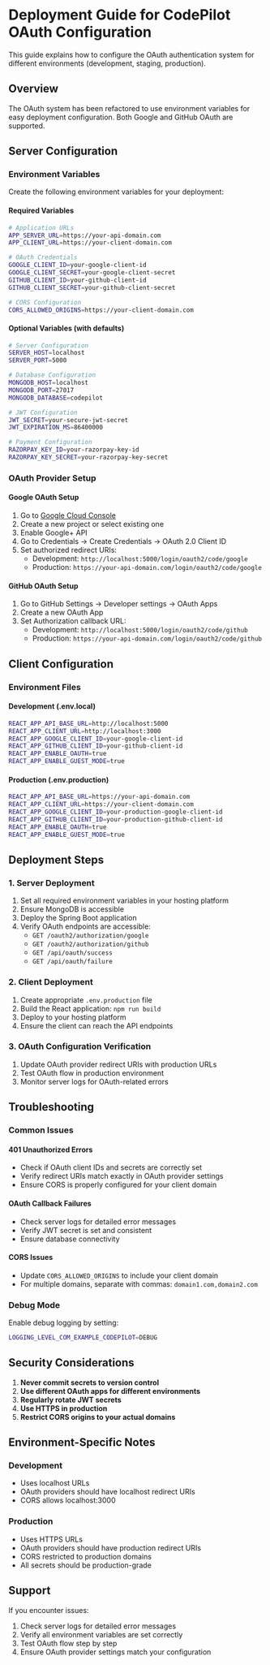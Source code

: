 # Deployment Guide for CodePilot OAuth Configuration

This guide explains how to configure the OAuth authentication system for different environments (development, staging, production).

## Overview

The OAuth system has been refactored to use environment variables for easy deployment configuration. Both Google and GitHub OAuth are supported.

## Server Configuration

### Environment Variables

Create the following environment variables for your deployment:

#### Required Variables
```bash
# Application URLs
APP_SERVER_URL=https://your-api-domain.com
APP_CLIENT_URL=https://your-client-domain.com

# OAuth Credentials
GOOGLE_CLIENT_ID=your-google-client-id
GOOGLE_CLIENT_SECRET=your-google-client-secret
GITHUB_CLIENT_ID=your-github-client-id
GITHUB_CLIENT_SECRET=your-github-client-secret

# CORS Configuration
CORS_ALLOWED_ORIGINS=https://your-client-domain.com
```

#### Optional Variables (with defaults)
```bash
# Server Configuration
SERVER_HOST=localhost
SERVER_PORT=5000

# Database Configuration
MONGODB_HOST=localhost
MONGODB_PORT=27017
MONGODB_DATABASE=codepilot

# JWT Configuration
JWT_SECRET=your-secure-jwt-secret
JWT_EXPIRATION_MS=86400000

# Payment Configuration
RAZORPAY_KEY_ID=your-razorpay-key-id
RAZORPAY_KEY_SECRET=your-razorpay-key-secret
```

### OAuth Provider Setup

#### Google OAuth Setup
1. Go to [Google Cloud Console](https://console.cloud.google.com/)
2. Create a new project or select existing one
3. Enable Google+ API
4. Go to Credentials → Create Credentials → OAuth 2.0 Client ID
5. Set authorized redirect URIs:
   - Development: `http://localhost:5000/login/oauth2/code/google`
   - Production: `https://your-api-domain.com/login/oauth2/code/google`

#### GitHub OAuth Setup
1. Go to GitHub Settings → Developer settings → OAuth Apps
2. Create a new OAuth App
3. Set Authorization callback URL:
   - Development: `http://localhost:5000/login/oauth2/code/github`
   - Production: `https://your-api-domain.com/login/oauth2/code/github`

## Client Configuration

### Environment Files

#### Development (.env.local)
```bash
REACT_APP_API_BASE_URL=http://localhost:5000
REACT_APP_CLIENT_URL=http://localhost:3000
REACT_APP_GOOGLE_CLIENT_ID=your-google-client-id
REACT_APP_GITHUB_CLIENT_ID=your-github-client-id
REACT_APP_ENABLE_OAUTH=true
REACT_APP_ENABLE_GUEST_MODE=true
```

#### Production (.env.production)
```bash
REACT_APP_API_BASE_URL=https://your-api-domain.com
REACT_APP_CLIENT_URL=https://your-client-domain.com
REACT_APP_GOOGLE_CLIENT_ID=your-production-google-client-id
REACT_APP_GITHUB_CLIENT_ID=your-production-github-client-id
REACT_APP_ENABLE_OAUTH=true
REACT_APP_ENABLE_GUEST_MODE=true
```

## Deployment Steps

### 1. Server Deployment
1. Set all required environment variables in your hosting platform
2. Ensure MongoDB is accessible
3. Deploy the Spring Boot application
4. Verify OAuth endpoints are accessible:
   - `GET /oauth2/authorization/google`
   - `GET /oauth2/authorization/github`
   - `GET /api/oauth/success`
   - `GET /api/oauth/failure`

### 2. Client Deployment
1. Create appropriate `.env.production` file
2. Build the React application: `npm run build`
3. Deploy to your hosting platform
4. Ensure the client can reach the API endpoints

### 3. OAuth Configuration Verification
1. Update OAuth provider redirect URIs with production URLs
2. Test OAuth flow in production environment
3. Monitor server logs for OAuth-related errors

## Troubleshooting

### Common Issues

#### 401 Unauthorized Errors
- Check if OAuth client IDs and secrets are correctly set
- Verify redirect URIs match exactly in OAuth provider settings
- Ensure CORS is properly configured for your client domain

#### OAuth Callback Failures
- Check server logs for detailed error messages
- Verify JWT secret is set and consistent
- Ensure database connectivity

#### CORS Issues
- Update `CORS_ALLOWED_ORIGINS` to include your client domain
- For multiple domains, separate with commas: `domain1.com,domain2.com`

### Debug Mode
Enable debug logging by setting:
```bash
LOGGING_LEVEL_COM_EXAMPLE_CODEPILOT=DEBUG
```

## Security Considerations

1. **Never commit secrets to version control**
2. **Use different OAuth apps for different environments**
3. **Regularly rotate JWT secrets**
4. **Use HTTPS in production**
5. **Restrict CORS origins to your actual domains**

## Environment-Specific Notes

### Development
- Uses localhost URLs
- OAuth providers should have localhost redirect URIs
- CORS allows localhost:3000

### Production
- Uses HTTPS URLs
- OAuth providers should have production redirect URIs
- CORS restricted to production domains
- All secrets should be production-grade

## Support

If you encounter issues:
1. Check server logs for detailed error messages
2. Verify all environment variables are set correctly
3. Test OAuth flow step by step
4. Ensure OAuth provider settings match your configuration
